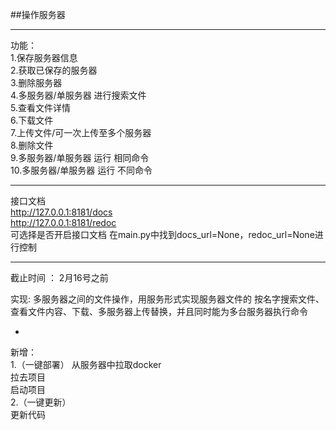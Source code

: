 ##操作服务器
___
功能： \
1.保存服务器信息 \
2.获取已保存的服务器 \
3.删除服务器 \
4.多服务器/单服务器 进行搜索文件 \
5.查看文件详情 \
6.下载文件 \
7.上传文件/可一次上传至多个服务器 \
8.删除文件 \
9.多服务器/单服务器 运行 相同命令 \
10.多服务器/单服务器 运行 不同命令

---
接口文档 \
    http://127.0.0.1:8181/docs \
    http://127.0.0.1:8181/redoc \
可选择是否开启接口文档
在main.py中找到docs_url=None，redoc_url=None进行控制
 
---
截止时间 ： 2月16号之前

实现: 
    多服务器之间的文件操作，用服务形式实现服务器文件的  按名字搜索文件、查看文件内容、下载、多服务器上传替换，并且同时能为多台服务器执行命令
    
 -
 新增： \
    1.（一键部署）
        从服务器中拉取docker \
        拉去项目 \
        启动项目 \
    2.（一键更新） \
        更新代码
